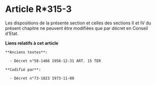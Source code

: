 # Article R*315-3

Les dispositions de la présente section et celles des sections II et IV du présent chapitre ne peuvent être modifiées que par
décret en Conseil d'Etat.

**Liens relatifs à cet article**

	**Anciens textes**:

	  - Décret n°58-1466 1958-12-31 ART. 15 TER

	**Codifié par**:

	  - Décret n°73-1023 1973-11-08
